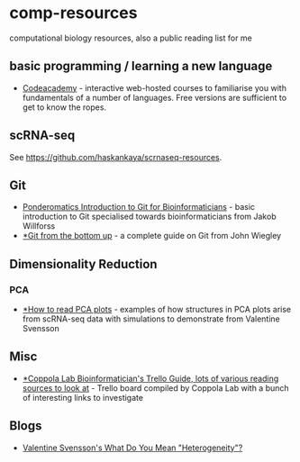 # comp-resources
computational biology resources, also a public reading list for me

## basic programming / learning a new language
- [Codeacademy](www.codeacademy.com) - interactive web-hosted courses to familiarise you with fundamentals of a number of languages. Free versions are sufficient to get to know the ropes.

## scRNA-seq
See https://github.com/haskankaya/scrnaseq-resources.

## Git
- [Ponderomatics Introduction to Git for Bioinformaticians](http://ponderomatics.nfshost.com/git.html) - basic introduction to Git specialised towards bioinformaticians from Jakob Willforss
- [*Git from the bottom up](jwiegley.github.io/git-from-the-bottom-up)  - a complete guide on Git from John Wiegley


## Dimensionality Reduction
### PCA
- [*How to read PCA plots](http://www.nxn.se/valent/2017/6/12/how-to-read-pca-plots) - examples of how structures in PCA plots arise from scRNA-seq data with simulations to demonstrate from Valentine Svensson



## Misc
- [*Coppola Lab Bioinformatician's Trello Guide, lots of various reading sources to look at](https://trello.com/b/3geUNeW5/bioinformatics-training-resources-coppola-lab) - Trello board compiled by Coppola Lab with a bunch of interesting links to investigate

## Blogs
- [Valentine Svensson's What Do You Mean "Heterogeneity"?](http://www.nxn.se)
